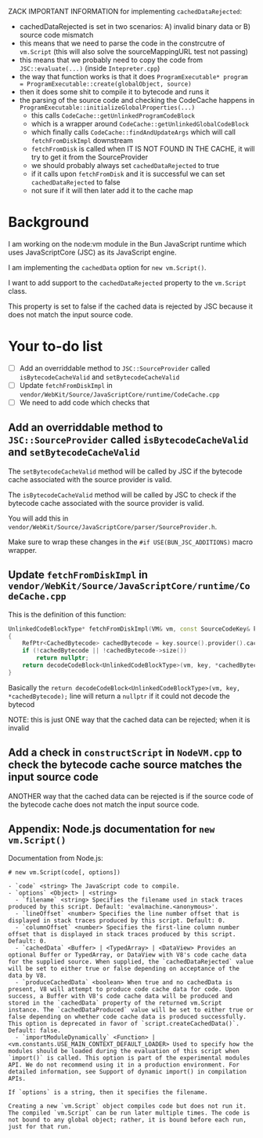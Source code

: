 ZACK IMPORTANT INFORMATION for implementing `cachedDataRejected`:

- cachedDataRejected is set in two scenarios: A) invalid binary data or B) source code mismatch
- this means that we need to parse the code in the constrcutre of `vm.Script` (this will also solve the sourceMappingURL test not passing)
- this means that we probably need to copy the code from `JSC::evaluate(...)` (inside `Intepreter.cpp`)
- the way that function works is that it does `ProgramExecutable* program = ProgramExecutable::create(globalObject, source)`
- then it does some shit to compile it to bytecode and runs it
- the parsing of the source code and checking the CodeCache happens in `ProgramExecutable::initializeGlobalProperties(...)`
  - this calls `CodeCache::getUnlinkedProgramCodeBlock`
  - which is a wrapper around `CodeCache::getUnlinkedGlobalCodeBlock`
  - which finally calls `CodeCache::findAndUpdateArgs` which will call `fetchFromDiskImpl` downstream
  - `fetchFromDisk` is called when IT IS NOT FOUND IN THE CACHE, it will try to get it from the SourceProvider
  - we should probably always set `cachedDataRejected` to true
  - if it calls upon `fetchFromDisk` and it is successful we can set `cachedDataRejected` to false
  - not sure if it will then later add it to the cache map

# Background

I am working on the node:vm module in the Bun JavaScript runtime which uses JavaScriptCore (JSC) as its JavaScript engine.

I am implementing the `cachedData` option for `new vm.Script()`.

I want to add support to the `cachedDataRejected` property to the `vm.Script` class.

This property is set to false if the cached data is rejected by JSC because it does not match the input source code.

# Your to-do list

- [ ] Add an overriddable method to `JSC::SourceProvider` called `isBytecodeCacheValid` and `setBytecodeCacheValid`
- [ ] Update `fetchFromDiskImpl` in `vendor/WebKit/Source/JavaScriptCore/runtime/CodeCache.cpp`
- [ ] We need to add code which checks that

## Add an overriddable method to `JSC::SourceProvider` called `isBytecodeCacheValid` and `setBytecodeCacheValid`

The `setBytecodeCacheValid` method will be called by JSC if the bytecode cache associated with the source provider is valid.

The `isBytecodeCacheValid` method will be called by JSC to check if the bytecode cache associated with the source provider is valid.

You will add this in `vendor/WebKit/Source/JavaScriptCore/parser/SourceProvider.h`.

Make sure to wrap these changes in the `#if USE(BUN_JSC_ADDITIONS)` macro wrapper.

## Update `fetchFromDiskImpl` in `vendor/WebKit/Source/JavaScriptCore/runtime/CodeCache.cpp`

This is the definition of this function:

```cpp
UnlinkedCodeBlockType* fetchFromDiskImpl(VM& vm, const SourceCodeKey& key)
{
    RefPtr<CachedBytecode> cachedBytecode = key.source().provider().cachedBytecode();
    if (!cachedBytecode || !cachedBytecode->size())
        return nullptr;
    return decodeCodeBlock<UnlinkedCodeBlockType>(vm, key, *cachedBytecode);
}
```

Basically the `return decodeCodeBlock<UnlinkedCodeBlockType>(vm, key, *cachedBytecode);` line will return a `nullptr` if it could not decode the bytecod

NOTE: this is just ONE way that the cached data can be rejected; when it is invalid

## Add a check in `constructScript` in `NodeVM.cpp` to check the bytecode cache source matches the input source code

ANOTHER way that the cached data can be rejected is if the source code of the bytecode cache does not match the input source code.

## Appendix: Node.js documentation for `new vm.Script()`

Documentation from Node.js:

```
# new vm.Script(code[, options])

- `code` <string> The JavaScript code to compile.
- `options` <Object> | <string>
  - `filename` <string> Specifies the filename used in stack traces produced by this script. Default: 'evalmachine.<anonymous>'.
  - `lineOffset` <number> Specifies the line number offset that is displayed in stack traces produced by this script. Default: 0.
  - `columnOffset` <number> Specifies the first-line column number offset that is displayed in stack traces produced by this script. Default: 0.
  - `cachedData` <Buffer> | <TypedArray> | <DataView> Provides an optional Buffer or TypedArray, or DataView with V8's code cache data for the supplied source. When supplied, the `cachedDataRejected` value will be set to either true or false depending on acceptance of the data by V8.
  - `produceCachedData` <boolean> When true and no cachedData is present, V8 will attempt to produce code cache data for code. Upon success, a Buffer with V8's code cache data will be produced and stored in the `cachedData` property of the returned vm.Script instance. The `cachedDataProduced` value will be set to either true or false depending on whether code cache data is produced successfully. This option is deprecated in favor of `script.createCachedData()`. Default: false.
  - `importModuleDynamically` <Function> | <vm.constants.USE_MAIN_CONTEXT_DEFAULT_LOADER> Used to specify how the modules should be loaded during the evaluation of this script when `import()` is called. This option is part of the experimental modules API. We do not recommend using it in a production environment. For detailed information, see Support of dynamic import() in compilation APIs.

If `options` is a string, then it specifies the filename.

Creating a new `vm.Script` object compiles code but does not run it. The compiled `vm.Script` can be run later multiple times. The code is not bound to any global object; rather, it is bound before each run, just for that run.

```

